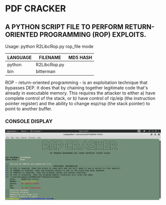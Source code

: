# PDF CRACKER
## A PYTHON SCRIPT FILE TO PERFORM RETURN-ORIENTED PROGRAMMING (ROP) EXPLOITS.

Usage: python R2LibcRop.py rop_file mode


| LANGUAGE | FILENAME     | MD5 HASH                         | 
|--------  |---------     |---------                         | 
| python   | R2LibcRop.py | |
| bin      | bitterman    | | 

ROP - return-oriented programming - is an exploitation technique that bypasses DEP. It does that by chaining together legitimate code that's already in executable memory. This requires the attacker to either a) have complete control of the stack, or b) have control of rip/eip (the instruction pointer register) and the ability to change esp/rsp (the stack pointer) to point to another buffer.

### CONSOLE DISPLAY
![Screenshot](picture1.png)


